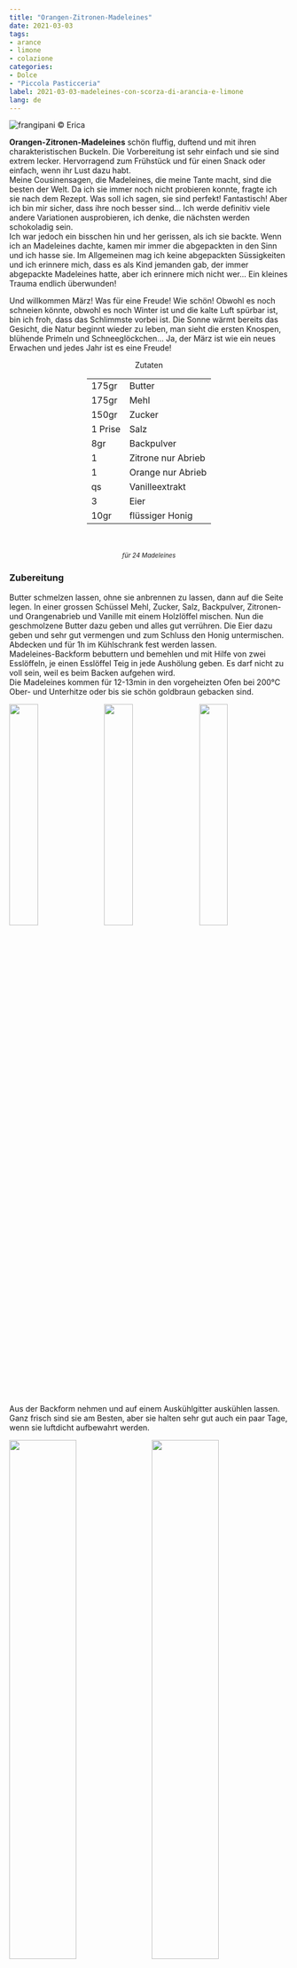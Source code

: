 ```yaml
---
title: "Orangen-Zitronen-Madeleines"
date: 2021-03-03
tags: 
- arance
- limone
- colazione
categories:
- Dolce
- "Piccola Pasticceria"
label: 2021-03-03-madeleines-con-scorza-di-arancia-e-limone
lang: de 
---
```

![](../2021-03-03-madeleines-con-scorza-di-arancia-e-limone/header.jpeg "frangipani © Erica")

**Orangen-Zitronen-Madeleines** schön fluffig, duftend und mit ihren charakteristischen Buckeln. Die Vorbereitung ist sehr einfach und sie sind extrem lecker. Hervorragend zum Frühstück und für einen Snack oder einfach, wenn ihr Lust dazu habt.
<br />
Meine Cousinen ​​sagen, die Madeleines, die meine Tante macht, sind die besten der Welt. Da ich sie immer noch nicht probieren konnte, fragte ich sie nach dem Rezept. Was soll ich sagen, sie sind perfekt! Fantastisch! Aber ich bin mir sicher, dass ihre noch besser sind... Ich werde definitiv viele andere Variationen ausprobieren, ich denke, die nächsten werden schokoladig sein.
<br />
Ich war jedoch ein bisschen hin und her gerissen, als ich sie backte. Wenn ich an Madeleines dachte, kamen mir immer die abgepackten in den Sinn und ich hasse sie. Im Allgemeinen mag ich keine abgepackten Süssigkeiten und ich erinnere mich, dass es als Kind jemanden gab, der immer abgepackte Madeleines hatte, aber ich erinnere mich nicht wer... Ein kleines Trauma endlich überwunden!

Und willkommen März! Was für eine Freude! Wie schön! Obwohl es noch schneien könnte, obwohl es noch Winter ist und die kalte Luft spürbar ist, bin ich froh, dass das Schlimmste vorbei ist. Die Sonne wärmt bereits das Gesicht, die Natur beginnt wieder zu leben, man sieht die ersten Knospen, blühende Primeln und Schneeglöckchen... Ja, der März ist wie ein neues Erwachen und jedes Jahr ist es eine Freude!

<div id="wrapper" style="text-align: center">
  <div id="yourdiv" style="display: inline-block;">
    <div class="ingredients" itemscope itemtype="http://schema.org/Recipe">
      <span itemprop="name" style="display:none;">Orangen-Zitronen-Madeleines</span>
      <span itemprop="recipeCategory" style="display:none;">Süsses</span>
      <img itemprop="image" style="display:none;" class="ignore-gallery-item" src="../2021-03-03-madeleines-con-scorza-di-arancia-e-limone/header.jpeg"/>
      <span itemprop="author" style="display:none;">Erica Raiano</span>
      <span itemprop="description" style="display:none;">Orangen-Zitronen-Madeleines schön fluffig, duftend und mit ihren charakteristischen Buckeln. Die Vorbereitung ist sehr einfach und sie sind extrem lecker.</span>
      <div class="ingredients-title">Zutaten</div>
      <table>
        <tbody>
          <tr itemprop="recipeIngredient">
            <td>175gr</td>
            <td>Butter</td>
          </tr>
          <tr itemprop="recipeIngredient">
            <td>175gr</td>
            <td>Mehl</td>
          </tr>
          <tr itemprop="recipeIngredient">
            <td>150gr</td>
            <td>Zucker</td>
          </tr>
          <tr itemprop="recipeIngredient">
            <td>1 Prise</td>
            <td>Salz</td>
          </tr>
          <tr itemprop="recipeIngredient">
            <td>8gr</td>
            <td>Backpulver</td>
          </tr>
          <tr itemprop="recipeIngredient">
            <td>1</td>
            <td>Zitrone nur Abrieb</td>
          </tr>
          <tr itemprop="recipeIngredient">
            <td>1</td>
            <td>Orange nur Abrieb</td>
          </tr>
          <tr itemprop="recipeIngredient">
            <td>qs</td>
            <td>Vanilleextrakt</td>
          </tr>
          <tr itemprop="recipeIngredient">
            <td>3</td>
            <td>Eier</td>
          </tr>
          <tr itemprop="recipeIngredient">
            <td>10gr</td>
            <td>flüssiger Honig</td>
          </tr>
        </tbody>
      </table>
      <br></br>
      <i class="pull-right" style="font-size: 80%;" itemprop="recipeYield">für 24 Madeleines</i>
    </div>
  </div>
</div>


<h3>
  <font color="grey">
    <i class="fa-solid fa-gears"></i>
  </font> Zubereitung
</h3>

Butter schmelzen lassen, ohne sie anbrennen zu lassen, dann auf die Seite legen. In einer grossen Schüssel Mehl, Zucker, Salz, Backpulver, Zitronen- und Orangenabrieb und Vanille mit einem Holzlöffel mischen. Nun die geschmolzene Butter dazu geben und alles gut verrühren. Die Eier dazu geben und sehr gut vermengen und zum Schluss den Honig untermischen. Abdecken und für 1h im Kühlschrank fest werden lassen.
<br />
Madeleines-Backform bebuttern und bemehlen und mit Hilfe von zwei Esslöffeln, je einen Esslöffel Teig in jede Aushölung geben. Es darf nicht zu voll sein, weil es beim Backen aufgehen wird.
<br />
Die Madeleines kommen für 12-13min in den vorgeheizten Ofen bei 200°C Ober- und Unterhitze oder bis sie schön goldbraun gebacken sind.
<p>
  <div style="width: 100%; margin-bottom: 0">
    <img style="float: left; width: 32%; margin-right: 1%;" src="../2021-03-03-madeleines-con-scorza-di-arancia-e-limone/impasto.jpeg" alt="" title="frangipani © Erica" />
    <img style="float: left; width: 32%; margin-right: 1%; margin-left: 1%;" src="../2021-03-03-madeleines-con-scorza-di-arancia-e-limone/teglia.jpeg" alt="" title="frangipani © Erica" />
    <img style="float: left; width: 32%; margin-left: 1%;" src="../2021-03-03-madeleines-con-scorza-di-arancia-e-limone/madeleines.jpeg" alt="" title="frangipani © Erica" />
    <div style="clear: both"></div>
  </div>
</p>

Aus der Backform nehmen und auf einem Auskühlgitter auskühlen lassen. Ganz frisch sind sie am Besten, aber sie halten sehr gut auch ein paar Tage, wenn sie luftdicht aufbewahrt werden.
<p>
  <div style="width: 100%; margin-bottom: 0">
    <img style="float: left; width: 49%; margin-right: 1%" src="../2021-03-03-madeleines-con-scorza-di-arancia-e-limone/risultato1.jpeg" alt="" title="frangipani © Erica" />
    <img style="float: left; width: 49%; margin-left: 1%" src="../2021-03-03-madeleines-con-scorza-di-arancia-e-limone/risultato2.jpeg" alt="" title="frangipani © Erica" />
    <div style="clear: both"></div>
  </div>
</p>

<p>
  <div style="width: 100%; margin-bottom: 0">
    <img style="float: left; width: 49%; margin-right: 1%" src="../2021-03-03-madeleines-con-scorza-di-arancia-e-limone/risultato3.jpeg" alt="" title="frangipani © Erica" />
    <img style="float: left; width: 49%; margin-left: 1%" src="../2021-03-03-madeleines-con-scorza-di-arancia-e-limone/risultato4.jpeg" alt="" title="frangipani © Erica" />
    <div style="clear: both"></div>
  </div>
</p>

![](../2021-03-03-madeleines-con-scorza-di-arancia-e-limone/risultato5.jpeg "frangipani © Erica")

<p>
  <div style="width: 100%; margin-bottom: 0">
    <img style="float: left; width: 49%; margin-right: 1%" src="../2021-03-03-madeleines-con-scorza-di-arancia-e-limone/risultato6.jpeg" alt="" title="frangipani © Erica" />
    <img style="float: left; width: 49%; margin-left: 1%" src="../2021-03-03-madeleines-con-scorza-di-arancia-e-limone/risultato7.jpeg" alt="" title="frangipani © Erica" />
    <div style="clear: both"></div>
  </div>
</p>

<p>
  <div style="width: 100%; margin-bottom: 0">
    <img style="float: left; width: 49%; margin-right: 1%" src="../2021-03-03-madeleines-con-scorza-di-arancia-e-limone/risultato8.jpeg" alt="" title="frangipani © Erica" />
    <img style="float: left; width: 49%; margin-left: 1%" src="../2021-03-03-madeleines-con-scorza-di-arancia-e-limone/risultato9.jpeg" alt="" title="frangipani © Erica" />
    <div style="clear: both"></div>
  </div>
</p>

![](../2021-03-03-madeleines-con-scorza-di-arancia-e-limone/risultato10.jpeg "frangipani © Erica")

<h4>Buon appetito
  <font color="red">
    <i class="fa-regular fa-face-smile"></i>
  </font>
</h4>